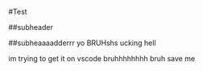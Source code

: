 #Test

##subheader

##subheaaaadderrr yo BRUHshs ucking hell

im trying to get it on vscode bruhhhhhhhh bruh save me